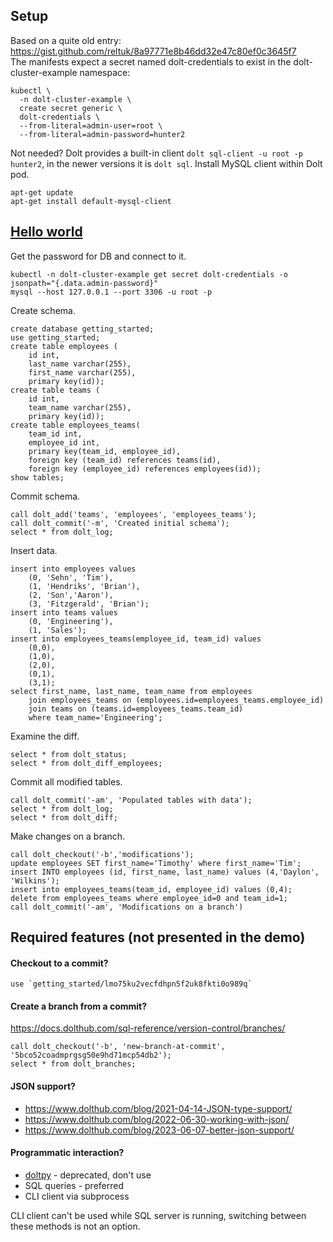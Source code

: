 ## Setup
Based on a quite old entry: https://gist.github.com/reltuk/8a97771e8b46dd32e47c80ef0c3645f7 \
The manifests expect a secret named dolt-credentials to exist in the dolt-cluster-example namespace:
```
kubectl \
  -n dolt-cluster-example \
  create secret generic \
  dolt-credentials \
  --from-literal=admin-user=root \
  --from-literal=admin-password=hunter2
```

Not needed? Dolt provides a built-in client `dolt sql-client -u root -p hunter2`, in the newer versions it is `dolt sql`.
Install MySQL client within Dolt pod.
```
apt-get update
apt-get install default-mysql-client
```

## [Hello world](https://docs.dolthub.com/introduction/getting-started/database)

Get the password for DB and connect to it.
```
kubectl -n dolt-cluster-example get secret dolt-credentials -o jsonpath="{.data.admin-password}" 
mysql --host 127.0.0.1 --port 3306 -u root -p
```

Create schema.
```
create database getting_started;
use getting_started;
create table employees (
    id int,
    last_name varchar(255),
    first_name varchar(255),
    primary key(id));
create table teams (
    id int,
    team_name varchar(255),
    primary key(id));
create table employees_teams(
    team_id int,
    employee_id int,
    primary key(team_id, employee_id),
    foreign key (team_id) references teams(id),
    foreign key (employee_id) references employees(id));
show tables;
```

Commit schema.
```
call dolt_add('teams', 'employees', 'employees_teams');
call dolt_commit('-m', 'Created initial schema');
select * from dolt_log;
```

Insert data.
```
insert into employees values
    (0, 'Sehn', 'Tim'),
    (1, 'Hendriks', 'Brian'),
    (2, 'Son','Aaron'),
    (3, 'Fitzgerald', 'Brian');
insert into teams values
    (0, 'Engineering'),
    (1, 'Sales');
insert into employees_teams(employee_id, team_id) values
    (0,0),
    (1,0),
    (2,0),
    (0,1),
    (3,1);
select first_name, last_name, team_name from employees
    join employees_teams on (employees.id=employees_teams.employee_id)
    join teams on (teams.id=employees_teams.team_id)
    where team_name='Engineering';
```

Examine the diff.
```
select * from dolt_status;
select * from dolt_diff_employees;
```

Commit all modified tables.
```
call dolt_commit('-am', 'Populated tables with data');
select * from dolt_log;
select * from dolt_diff;
```

Make changes on a branch.
```
call dolt_checkout('-b','modifications');
update employees SET first_name='Timothy' where first_name='Tim';
insert INTO employees (id, first_name, last_name) values (4,'Daylon', 'Wilkins');
insert into employees_teams(team_id, employee_id) values (0,4);
delete from employees_teams where employee_id=0 and team_id=1;
call dolt_commit('-am', 'Modifications on a branch')
```

## Required features (not presented in the demo)

#### Checkout to a commit?
```
use `getting_started/lmo75ku2vecfdhpn5f2uk8fkti0o989q`
```

#### Create a branch from a commit?
https://docs.dolthub.com/sql-reference/version-control/branches/
```
call dolt_checkout('-b', 'new-branch-at-commit', '5bco52coadmprgsg50e9hd71mcp54db2');
select * from dolt_branches;
```

#### JSON support?
- https://www.dolthub.com/blog/2021-04-14-JSON-type-support/
- https://www.dolthub.com/blog/2022-06-30-working-with-json/
- https://www.dolthub.com/blog/2023-06-07-better-json-support/

#### Programmatic interaction?
- [doltpy](https://github.com/dolthub/doltpy) - deprecated, don't use
- SQL queries - preferred
- CLI client via subprocess

CLI client can't be used while SQL server is running, switching between these methods is not an option.
